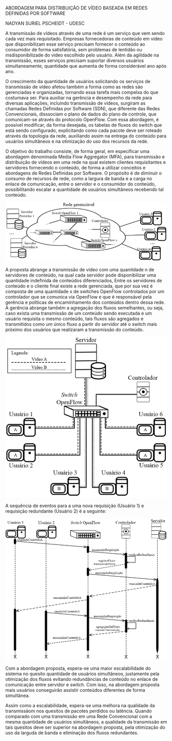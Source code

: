 ABORDAGEM PARA DISTRIBUIÇÃO DE VÍDEO BASEADA EM REDES DEFINIDAS POR SOFTWARE

NADYAN SURIEL PSCHEIDT - UDESC

  A transmissão de vídeos através de uma rede é um serviço que vem sendo cada vez mais requisitado.
Empresas fornecedoras de conteúdo em vídeo que disponibilizam esse serviço precisam fornecer o
conteúdo ao consumidor de forma satisfatória, sem problemas de lentidão ou insdisponibilizade do
vídeo escolhido pelo usuário. Além da agilidade na transmissão, esses serviços precisam suportar
diversos usuários simultaneamente, quantidade que aumenta de forma considerável ano após ano.

  O crescimento da quantidade de usuários solicitando os serviços de transmissão de vídeo afetou
também a forma como as redes são gerenciadas e organizadas, tornando essa tarefa mais compelxa do
que costumava ser. Para auxiliar na gerência e desempenho da rede para diversas aplicações, incluindo
transmissão de vídeos, surgiram as chamadas Redes Definidas por Software (SDN), que diferente das Redes
Convencionais, disssociam o plano de dados do plano de controle, que comunicam-se através do protocolo
OpenFlow. Com essa abordagem, é possível modificar, da forma desejada, os tabelas de fluxos do switch
que está sendo configurado, explicitando como cada pacote deve ser roteado através da topologia da rede,
auxiliando assim na entrega do conteúdo para usuários simultâneos e na otimização do uso dos recursos
da rede.

  O objetivo do trabalho consiste, de forma geral, em especificar uma abordagem denominada 
Media Flow Aggregator (MFA), para transmissão e distribuição de vídeos em uma rede na qual existem 
clientes requisitantes e servidores fornecendo o conteúdo, de forma a utilizar conceitos e abordagens 
de Redes Definidas por Software. O propósito é de diminuir o consumo de recursos de rede, como a largura 
de banda e a carga no enlace de comunicação, entre o servidor e o consumidor do conteúdo, possibilitando 
escalar a quantidade de usuários simultâneos recebendo tal conteúdo.

![alt text](https://github.com/Nadyan/SDN_VideoTransmission/blob/master/figuras/propGenerico.png)

  A proposta abrange a transmissão de vídeo com uma quanitdade n de servidores de conteúdo, na qual cada
servidor pode disponibilizar uma quantidade indefinida de conteúdos diferenciados, Entre os servidores
de conteúdo e o cliente final existe a rede gerenciada, que por sua vez é composta de uma quantidade x
de switches OpenFlow controlados por um controlador que se comunica via OpenFlow e que é responsável pela
gerência e políticas de encaminhamento dos conteúdos dentro dessa rede. A gerência abrange também a agregação
dos fluxos semelhantes, ou seja, caso exista uma transmissão de um conteúdo sendo executada e um usuário
requisita o mesmo conteúdo, tais fluxos são agregados e transmitidos como um único fluxo a partir do servidor
até o switch mais próximo dos usuários que realizaram a transmissão do conteúdo.

![alt text](https://github.com/Nadyan/SDN_VideoTransmission/blob/master/figuras/exemplo.png)

  A sequência de eventos para a uma nova requisição (Usuário 1) e requisição redundante (Usuário 2) é a seguinte:
  
 ![alt text](https://github.com/Nadyan/SDN_VideoTransmission/blob/master/figuras/sequencia.png)

  Com a abordagem proposta, espera-se uma maior escalabilidade do sistema no quesito quantidade de usuários
simultâneos, justamente pela otimização dos fluxos evitando redundâncias de conteúdo no enlace de comunicação
entre servidor e switch. Com isso, na abordagem proposta mais usuários conseguirão assistir conteúdos diferentes
de forma simultânea.

  Assim como a escalabilidade, espera-se uma melhora na qualidade da transmissãom nos quesitos de pacotes perdidos
ou latência. Quando comparado com uma transmissão em uma Rede Convencional com a mesma quantidade de usuários
simultâneos, a qualidade da transmissão em tais quesitos deve ser superior na abordagem proposta, pela otimização
do uso da larguda de banda e eliminação dos fluxos redundantes.
